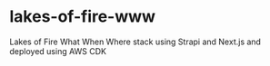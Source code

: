 # lakes-of-fire-www
Lakes of Fire What When Where stack using Strapi and Next.js and deployed using AWS CDK
